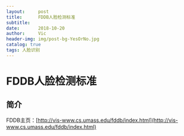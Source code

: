 ```yaml
---
layout:     post
title:      FDDB人脸检测标准
subtitle:   
date:       2018-10-20
author:     Vic
header-img: img/post-bg-YesOrNo.jpg
catalog: true
tags: 人脸识别
---
```

# FDDB人脸检测标准 #

## 简介 ##
FDDB主页：[http://vis-www.cs.umass.edu/fddb/index.html](http://vis-www.cs.umass.edu/fddb/index.html)
